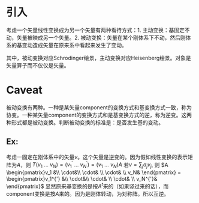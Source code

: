 
# 引入
考虑一个矢量线性变换成为另一个矢量有两种看待方式：1. 主动变换：基固定不动，矢量被映成另一个矢量。2. 被动变换：矢量在某个刚体系下不动，然后刚体系的基变动造成矢量在原来系中看起来发生了变动。

其中，被动变换对应Schrodinger绘景，主动变换对应Heisenberg绘景。对象是矢量算子而不仅仅是矢量。

# Caveat
被动变换有两种。一种是某矢量component的变换方式和基变换方式一致，称为协变。一种某矢量component的变换方式和是基变换方式的逆，称为逆变。这两种形式都是被动变换。判断被动变换的标准是：是否发生基的变动。

## Ex:

考虑一固定在刚体系中的矢量$v$。这个矢量是逆变的。因为假如线性变换的表示矩阵为$A$，则
$T(v_1\ ...\ v_N) = (v_1^{'}\ ...\ v_N^{'}) = (v_1\ ...\ v_N)A$ 
若$v = \sum_ja_jv_j$, 则
$A \begin{pmatrix}v_1 &\\ \cdot&\\ \cdot& \\ \cdot& \\ v_N& \end{pmatrix} = \begin{pmatrix}v_1^{'} &\\ \cdot&\\ \cdot& \\ \cdot& \\ v_N^{'}& \end{pmatrix}$ 
显然原来基变换的是按$A^{t}$来的（如果竖过来的话），而component变换是按$A$来的。因为是刚体转动，为对称阵。所以互逆。






